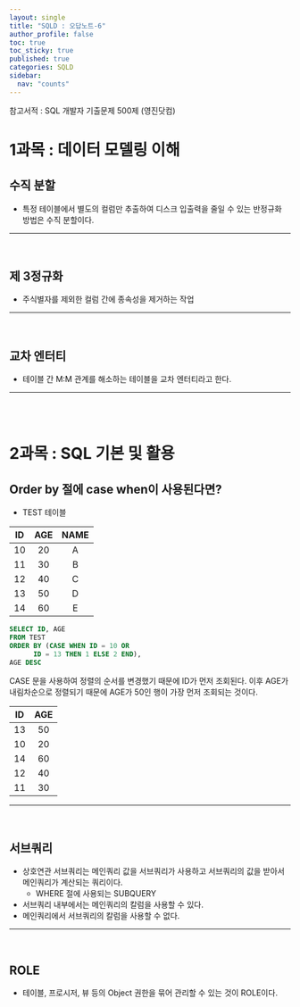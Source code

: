 ```yaml
---
layout: single
title: "SQLD : 오답노트-6"
author_profile: false
toc: true
toc_sticky: true
published: true
categories: SQLD
sidebar:
  nav: "counts"
---
```


<div class="notice--primary" style="fontweight:bold">
참고서적 : SQL 개발자 기출문제 500제 (영진닷컴)
</div>


# 1과목 : 데이터 모델링 이해

## 수직 분할

* 특정 테이블에서 별도의 컬럼만 추출하여 디스크 입출력을 줄일 수 있는 반정규화 방법은 수직 분할이다.

<hr>
<br>

## 제 3정규화

* 주식별자를 제외한 컬럼 간에 종속성을 제거하는 작업

<hr>
<br>

## 교차 엔터티

* 테이블 간 M:M 관계를 해소하는 테이블을 교차 엔터티라고 한다.

<hr>
<br>
<br>

# 2과목 : SQL 기본 및 활용

## Order by 절에 case when이 사용된다면?

* TEST 테이블

|**ID**|**AGE**|**NAME**|
|:---:|:---:|:---:|
|10|20|A|
|11|30|B|
|12|40|C|
|13|50|D|
|14|60|E|

```sql
SELECT ID, AGE
FROM TEST
ORDER BY (CASE WHEN ID = 10 OR
      ID = 13 THEN 1 ELSE 2 END),
AGE DESC
```

<div class="notice--primary">
CASE 문을 사용하여 정렬의 순서를 변경했기 때문에 ID가 먼저 조회된다.
이후 AGE가 내림차순으로 정렬되기 때문에 AGE가 50인 행이 가장 먼저 조회되는 것이다.
</div>

|**ID**|**AGE**|
|:---:|:---:|
|13|50|
|10|20|
|14|60|
|12|40|
|11|30|

<hr>
<br>

## 서브쿼리

* 상호연관 서브쿼리는 메인쿼리 값을 서브쿼리가 사용하고 서브쿼리의 값을 받아서 메인쿼리가 계산되는 쿼리이다.
  - WHERE 절에 사용되는 SUBQUERY
* 서브쿼리 내부에서는 메인쿼리의 칼럼을 사용할 수 있다.
* 메인쿼리에서 서브쿼리의 칼럼을 사용할 수 없다.

<hr>
<br>

## ROLE

* 테이블, 프로시저, 뷰 등의 Object 권한을 묶어 관리할 수 있는 것이 ROLE이다.